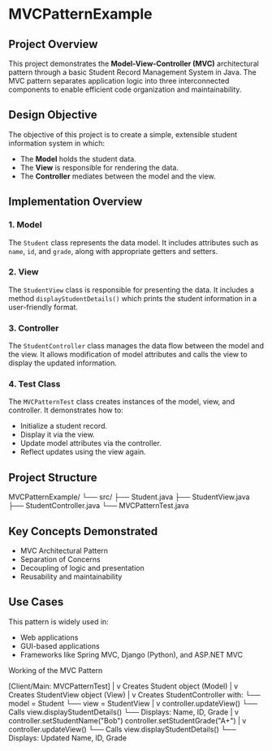 # MVCPatternExample

## Project Overview

This project demonstrates the **Model-View-Controller (MVC)** architectural pattern through a basic Student Record Management System in Java. The MVC pattern separates application logic into three interconnected components to enable efficient code organization and maintainability.

## Design Objective

The objective of this project is to create a simple, extensible student information system in which:
- The **Model** holds the student data.
- The **View** is responsible for rendering the data.
- The **Controller** mediates between the model and the view.

## Implementation Overview

### 1. Model

The `Student` class represents the data model. It includes attributes such as `name`, `id`, and `grade`, along with appropriate getters and setters.

### 2. View

The `StudentView` class is responsible for presenting the data. It includes a method `displayStudentDetails()` which prints the student information in a user-friendly format.

### 3. Controller

The `StudentController` class manages the data flow between the model and the view. It allows modification of model attributes and calls the view to display the updated information.

### 4. Test Class

The `MVCPatternTest` class creates instances of the model, view, and controller. It demonstrates how to:
- Initialize a student record.
- Display it via the view.
- Update model attributes via the controller.
- Reflect updates using the view again.

## Project Structure

MVCPatternExample/
└── src/
├── Student.java
├── StudentView.java
├── StudentController.java
└── MVCPatternTest.java


## Key Concepts Demonstrated

- MVC Architectural Pattern
- Separation of Concerns
- Decoupling of logic and presentation
- Reusability and maintainability

## Use Cases

This pattern is widely used in:
- Web applications
- GUI-based applications
- Frameworks like Spring MVC, Django (Python), and ASP.NET MVC

Working of the MVC Pattern

[Client/Main: MVCPatternTest]
        |
        v
Creates Student object (Model)
        |
        v
Creates StudentView object (View)
        |
        v
Creates StudentController with:
        └── model = Student
        └── view = StudentView
        |
        v
controller.updateView()
        └── Calls view.displayStudentDetails()
              └── Displays: Name, ID, Grade
        |
        v
controller.setStudentName("Bob")
controller.setStudentGrade("A+")
        |
        v
controller.updateView()
        └── Calls view.displayStudentDetails()
              └── Displays: Updated Name, ID, Grade
